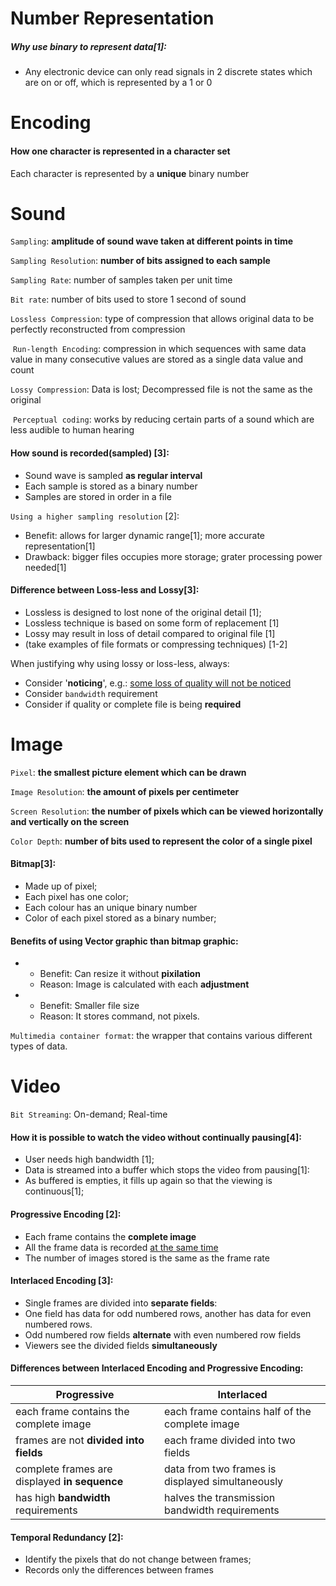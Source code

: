 # Number Representation

##### Why use binary to represent data\[1\]:

- Any electronic device can only read signals in 2 discrete states which are on or off, which is represented by a 1 or 0

# Encoding

#### How one character is represented in a character set
Each character is represented by a **unique** binary number

# Sound

`Sampling`: **amplitude of sound wave taken at different points in time**

`Sampling Resolution`: **number of bits assigned to each sample**

`Sampling Rate`: number of samples taken per unit time

`Bit rate`: number of bits used to store 1 second of sound

`Lossless Compression`: type of compression that allows original data to be perfectly reconstructed from compression

​    `Run-length Encoding`: compression in which sequences with same data value in many consecutive values are stored as a single data value and count

`Lossy Compression`: Data is lost; Decompressed file is not the same as the original

​    `Perceptual coding`: works by reducing certain parts of a sound which are less audible to human hearing

#### How sound is recorded(sampled) \[3\]:

- Sound wave is sampled **as regular interval**
- Each sample is stored as a binary number
- Samples are stored in order in a file

`Using a higher sampling resolution` \[2\]:

- Benefit: allows for larger dynamic range\[1\]; more accurate representation\[1\]
- Drawback: bigger files occupies more storage; grater processing power needed\[1\]

#### Difference between Loss-less and Lossy\[3\]:

- Lossless is designed to lost none of the original detail \[1\];
- Lossless technique is based on some form of replacement \[1\]
- Lossy may result in loss of detail compared to original file \[1\]
- (take examples of file formats or compressing techniques) \[1-2\]

When justifying why using lossy or loss-less, always:
- Consider '**noticing**', e.g.: <u>some loss of quality will not be noticed</u>
- Consider `bandwidth` requirement
- Consider if quality or complete file is being **required**

# Image

`Pixel`: **the smallest picture element which can be drawn**

`Image Resolution`: **the amount of pixels per centimeter**

`Screen Resolution`: **the number of pixels which can be viewed horizontally and vertically on the screen**

`Color Depth`: **number of bits used to represent the color of a single pixel**

#### Bitmap\[3\]:

- Made up of pixel;
- Each pixel has one color;
- Each colour has an unique binary number
- Color of each pixel stored as a binary number;

#### Benefits of using Vector graphic than bitmap graphic:

- - Benefit: Can resize it without **pixilation**  
  - Reason: Image is calculated with each **adjustment**

- - Benefit: Smaller file size  
  - Reason: It stores command, not pixels.

`Multimedia container format`: the wrapper that contains various different types of data.



# Video

`Bit Streaming`: On-demand; Real-time

#### How it is possible to watch the video without continually pausing\[4\]:

- User needs high bandwidth \[1\];
- Data is streamed into a buffer which stops the video from pausing\[1\]:
- As buffered is empties, it fills up again so that the viewing is continuous\[1\];

#### Progressive Encoding \[2\]:

- Each frame contains the **complete image**
- All the frame data is recorded <u>at the same time</u>
- The number of images stored is the same as the frame rate

#### Interlaced Encoding \[3\]:

- Single frames are divided into **separate fields**:
- One field has data for odd numbered rows, another has data for even numbered rows.
- Odd numbered row fields **alternate** with even numbered row fields
- Viewers see the divided fields **simultaneously**

#### Differences between **Interlaced Encoding** and **Progressive Encoding**:

| Progressive                                      | Interlaced                                       |
| ------------------------------------------------ | ------------------------------------------------ |
| each frame contains the complete image           | each frame contains half of the complete image   |
| frames are not **divided into fields**        | each frame divided into two fields               |
| complete frames are displayed **in sequence** | data from two frames is displayed simultaneously |
| has high **bandwidth** requirements           | halves the transmission bandwidth requirements   |

#### Temporal Redundancy \[2\]:

- Identify the pixels that do not change between frames;
- Records only the differences between frames

####